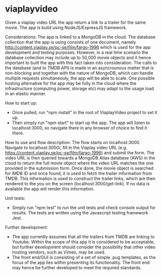 # viaplayvideo
Given a viaplay video URL the app return a link to a trailer for the same movie. The app is build using NodeJS/ExpressJS framework.

Considerations:
The app is linked to a MongoDB in the cloud. The database collection that the app is using consists of one document, namely http://content.viaplay.se/pc-se/film/fargo-1996 which is used for the app development and testing purposes. However, in a real time scenario the database collection may include up to 50,000 movie objects and it hence important to built the app with this fact taken into consideration. The calls to the database (and to TMDB API) is made in an asyncrounous matter that is non-blocking and together with the nature of MongoDB, which can handle multiple requests simultaneouly, the app will be able to scale. One possible hosting alternative for the app may be fully in the cloud where the infrastructure (computing power, storage etc) may adapt to the usage load in an elastic manner.

How to start up: 
- Once pulled, run "npm install" in the root of ViaplayVideo project to set it up.
- Then simply run "npm start" to start up the app. The app will listen to localhost:3000, so navigate there in any browser of choice to find it there.

How to use and flow description:
The flow starts on localhost:3000. Navigate to localhost:3000/, fill in the Viaplay video URL (e.g. https://content.viaplay.se/pc-se/film/fargo-1996) and submit the form. The video URL is then queried towards a MongoDB Atlas database (AWS) in the cloud to return the full movie object where the video URL matches the one provided in the submission form. Once done, the movie object is searched for IMDB ID and once found, it is used to fetch the trailer information from TMDB. This information is used to construct the trailer links, which are then rendered to the you on the screen (localhost:3000/get-link). If no data is available the app will render this information.

Unit tests:
- Simply run "npm test" to run the unit tests and check console output for results. The tests are written using the Javascript testing framework Jest.

Further development:
- The app currently assumes that all the trailers from TMDB are linking to Youtube. Within the scope of this app it is considered to be acceptable, but further development should consider the possibility that other video hosting vendors, such as Vimeo, may be used.
- The front end/GUI is consisting of a set of simple .pug templates, as the focus of the app lies within presenting its functionality. The front end may hence be further developed to meet the required standards.
